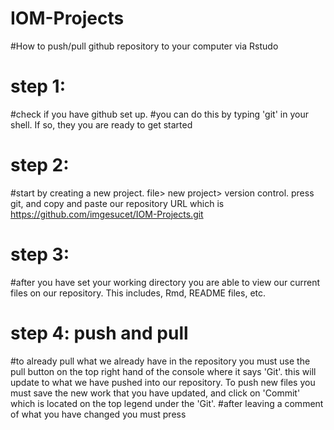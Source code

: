 # IOM-Projects


#How to push/pull github repository to your computer via Rstudo
# step 1:
#check if you have github set up.
  #you can do this by typing 'git' in your shell. If so, they you are ready to get started
# step 2: 
#start by creating a new project. file> new project> version control. press git, and copy and paste our repository URL which is https://github.com/imgesucet/IOM-Projects.git
# step 3:
#after you have set your working directory you are able to view our current files on our repository. This includes, Rmd, README files, etc.

# step 4: push and pull
#to already pull what we already have in the repository you must use the pull button on the top right hand of the console where it says 'Git'. this will update to what we have pushed into our repository. To push new files you must save the new work that you have updated, and click on 'Commit' which is located on the top legend under the 'Git'. 
#after leaving a comment of what you have changed you must press
